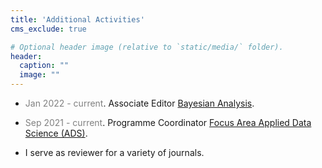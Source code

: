 ```yaml
---
title: 'Additional Activities'
cms_exclude: true

# Optional header image (relative to `static/media/` folder).
header:
  caption: ""
  image: ""
---
```


- <span style="color: grey;">Jan 2022 - current</span>. Associate Editor [Bayesian Analysis](https://projecteuclid.org/journals/bayesian-analysis).

- <span style="color: grey;">Sep 2021 - current</span>. Programme Coordinator [Focus Area Applied Data Science (ADS)](https://www.uu.nl/en/research/applied-data-science).

- I serve as reviewer for a variety of journals.
